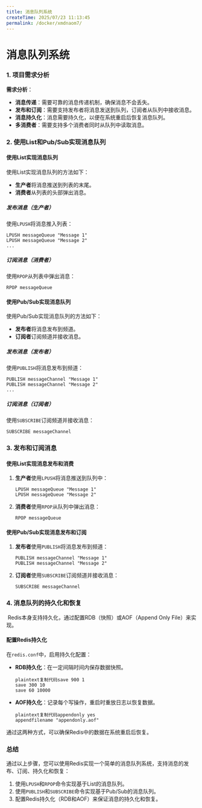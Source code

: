 ```yaml
---
title: 消息队列系统
createTime: 2025/07/23 11:13:45
permalink: /docker/xmdnaom7/
---
```

# 消息队列系统

### 1. 项目需求分析

**需求分析**：

- **消息传递**：需要可靠的消息传递机制，确保消息不会丢失。
- **发布和订阅**：需要支持发布者将消息发送到队列，订阅者从队列中接收消息。
- **消息持久化**：消息需要持久化，以便在系统重启后恢复消息队列。
- **多消费者**：需要支持多个消费者同时从队列中读取消息。

### 2. 使用List和Pub/Sub实现消息队列

#### 使用List实现消息队列

使用List实现消息队列的方法如下：

- **生产者**将消息推送到列表的末尾。
- **消费者**从列表的头部弹出消息。

##### 发布消息（生产者）

使用`LPUSH`将消息推入列表：

```
LPUSH messageQueue "Message 1"
LPUSH messageQueue "Message 2"
...
```

##### 订阅消息（消费者）

使用`RPOP`从列表中弹出消息：

```
RPOP messageQueue
```

#### 使用Pub/Sub实现消息队列

使用Pub/Sub实现消息队列的方法如下：

- **发布者**将消息发布到频道。
- **订阅者**订阅频道并接收消息。

##### 发布消息（发布者）

使用`PUBLISH`将消息发布到频道：

```
PUBLISH messageChannel "Message 1"
PUBLISH messageChannel "Message 2"
...
```

##### 订阅消息（订阅者）

使用`SUBSCRIBE`订阅频道并接收消息：

```
SUBSCRIBE messageChannel
```

### 3. 发布和订阅消息

#### 使用List实现消息发布和消费

1. **生产者**使用`LPUSH`将消息推送到队列中：

   ```
   LPUSH messageQueue "Message 1"
   LPUSH messageQueue "Message 2"
   ```

2. **消费者**使用`RPOP`从队列中弹出消息：

   ```
   RPOP messageQueue
   ```

#### 使用Pub/Sub实现消息发布和订阅

1. **发布者**使用`PUBLISH`将消息发布到频道：

   ```
   PUBLISH messageChannel "Message 1"
   PUBLISH messageChannel "Message 2"
   ```

2. **订阅者**使用`SUBSCRIBE`订阅频道并接收消息：

   ```
   SUBSCRIBE messageChannel
   ```

### 4. 消息队列的持久化和恢复

​	Redis本身支持持久化，通过配置RDB（快照）或AOF（Append Only File）来实现。

#### 配置Redis持久化

在`redis.conf`中，启用持久化配置：

- **RDB持久化**：在一定间隔时间内保存数据快照。

  ```
  plaintext复制代码save 900 1
  save 300 10
  save 60 10000
  ```

- **AOF持久化**：记录每个写操作，重启时重放日志以恢复数据。

  ```
  plaintext复制代码appendonly yes
  appendfilename "appendonly.aof"
  ```

通过这两种方式，可以确保Redis中的数据在系统重启后恢复。

### 总结

通过以上步骤，您可以使用Redis实现一个简单的消息队列系统，支持消息的发布、订阅、持久化和恢复：

1. 使用`LPUSH`和`RPOP`命令实现基于List的消息队列。
2. 使用`PUBLISH`和`SUBSCRIBE`命令实现基于Pub/Sub的消息队列。
3. 配置Redis持久化（RDB和AOF）来保证消息的持久化和恢复。